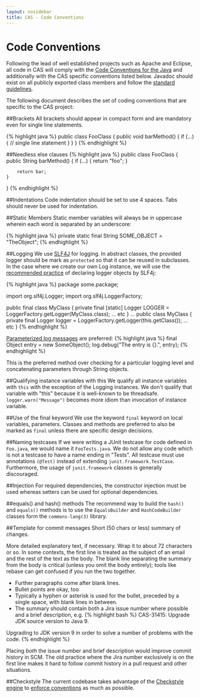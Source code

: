 ```yaml
---
layout: nosidebar
title: CAS - Code Conventions
---
```


# Code Conventions
Following the lead of well established projects such as Apache and Eclipse, all code in CAS will comply with the [Code Conventions for the Java](http://java.sun.com/docs/codeconv/html/CodeConvTOC.doc.html) and additionally with the CAS specific conventions listed below. Javadoc should exist on all publicly exported class members and follow the [standard guidelines](http://java.sun.com/j2se/javadoc/writingdoccomments/index.html).

The following document describes the set of coding conventions that are specific to the CAS project:

##Brackets
All brackets should appear in compact form and are mandatory even for single line statements.

{% highlight java %}
public class FooClass {
    public void barMethod() {
        if (...) {
            // single line statement
        }
    }
}
{% endhighlight %}

##Needless else clauses
{% highlight java %}
public class FooClass {
    public String barMethod() {
        if (...) {
            return "foo";
        }
         
        return bar;
    }
}
{% endhighlight %}

##Indentations
Code indentation should be set to use 4 spaces. Tabs should never be used for indentation.

##Static Members
Static member variables will always be in uppercase wherein each word is separated by an underscore:

{% highlight java %}
private static final String SOME_OBJECT = "TheObject"; 
{% endhighlight %}

##Logging
We use [SLF4J](http://www.slf4j.org/index.html) for logging. In abstract classes, the provided logger should be mark as `protected` so that it can be reused in subclasses. In the case where we create our own Log instance, we will use the [recommended practice](http://www.slf4j.org/faq.html#declaration_pattern) of declaring logger objects by SLF4j:

{% highlight java %}
package some.package;

import org.slf4j.Logger;
import org.slf4j.LoggerFactory;
       
public final class MyClass {
  private final [static] Logger LOGGER = LoggerFactory.getLogger(MyClass.class);
  ... etc
}
...
public class MyClass {
  private final Logger logger = LoggerFactory.getLogger(this.getClass());
  ... etc
}
{% endhighlight %}

[Parameterized log messages](http://www.slf4j.org/faq.html#logging_performance) are preferred:
{% highlight java %}
final Object entry = new SomeObject();
log.debug("The entry is {}.", entry);
{% endhighlight %}

This is the preferred method over checking for a particular logging level and concatenating parameters through String objects.

##Qualifying instance variables with this
We qualify all instance variables with `this` with the exception of the Logging instances. We don't qualify that variable with "this" because it is well-known to be threadsafe. `logger.warn("Message")` becomes more idiom than invocation of instance variable.

##Use of the final keyword
We use the keyword `final` keyword on local variables, parameters. Classes and methods are preferred to also be marked as `final` unless there are specific design decisions.

##Naming testcases
If we were writing a JUnit testcase for code defined in `Foo.java`, we would name it `FooTests.java`. We do not allow any code which is not a testcase to have a name ending in "Tests". All testcase must use annotations `(@Test)` instead of extending `junit.framework.TestCase`. Furthermore, the usage of `junit.framework` classes is generally discouraged. 

##Injection
For required dependencies, the constructor injection must be used whereas setters can be used for optional dependencies.

##equals() and hash() methods
The recommend way to build the `hash()` and `equals()` methods is to use the `EqualsBuilder` and `HashCodeBuilder `classes form the `commons-lang(3)` library.

##Template for commit messages
Short (50 chars or less) summary of changes.

More detailed explanatory text, if necessary.  Wrap it to about 72 characters or so.  In some contexts, the first line is treated as the subject of an email and the rest of the text as the body.  The blank line separating the summary from the body is critical (unless you omit the body entirely); tools like rebase can get confused if you run the two together. 

- Further paragraphs come after blank lines. 
- Bullet points are okay, too 
- Typically a hyphen or asterisk is used for the bullet, preceded by a  single space, with blank lines in between.
- The summary should contain both a Jira issue number where possible and a brief description, e.g.
{% highlight bash %}
CAS-31415: Upgrade JDK source version to Java 9. 
 
Upgrading to JDK version 9 in order to solve a number of problems with the code.
{% endhighlight %}

Placing _both_ the issue number and brief description would improve commit history in SCM. The old practice where the Jira number exclusively is on the first line makes it hard to follow commit history in a pull request and other situations.

##Checkstyle
The current codebase takes advantage of the [Checkstyle engine](checkstyle.sourceforge.net) to [enforce conventions](https://github.com/Jasig/cas/blob/master/checkstyle-rules.xml) as much as possible.
 


